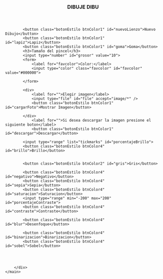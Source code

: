 <head>
	<meta charset="UTF-8">
	<meta http-equiv="Content-Type" content="text/html; charset=utf-8" />
	<meta http-equiv="X-UA-Compatible" content="ie=edge">
	<title>TUDAI-INTERFACES</title>
	<link rel="stylesheet" href="src/styles/style.css">
</head>

<body>
	<header>
		<h3>DIBUJE DIBU</h3>
	</header>
	<main>
		<canvas id="MyCanvas" width="1000" height="500"> </canvas>
		<div id="mySidebar" class="sidebar">
			
			<button class="botonEstilo btnColor1" id="nuevoLienzo">Nuevo Dibujo</button>
			<button class="botonEstilo btnColor1" id="lapiz">Lapiz</button>
			<button class="botonEstilo btnColor1" id="goma">Goma</button>
			<h3>Tamaño del pincel</h3>
			<input type="number" id="grosor" value="10">
			<form>
				<label for="favcolor">Color:</label>
				<input type="color" class="favcolor" id="favcolor" value="#000000">
				
			</form>

			<div>
				<label for="">Elegir imagen</label>
				<input type="file" id="file" accept="image/*" />
				<button class="botonEstilo btnColor1" id="cargarFoto">Mostrar Imagen</button>
				
			</div>
				<label for="">Si desea descargar la imagen presione el siguiente boton</label>
				<button class="botonEstilo btnColor1" id="descargar">Descargar</button>

			<input type="range" list="tickmarks" id="porcentajeBrillo">
			<button class="botonEstilo btnColor4" id="brillo">Brillo</button>
			
			
			<button class="botonEstilo btnColor2" id="gris">Gris</button>
			
			<button class="botonEstilo btnColor4" id="negativo">Negativo</button>
			<button class="botonEstilo btnColor4" id="sepia">Sepia</button>
			<button class="botonEstilo btnColor4" id="saturacion">Saturacion</button>
			<input type="range" min="-200" max="200" id="porcentajeContraste">	
			<button class="botonEstilo btnColor4"  id="contraste">Contraste</button>
			
			<button class="botonEstilo btnColor4" id="blur">Desenfoque</button>

			<button class="botonEstilo btnColor4" id="binarizacion">Binarizacion</button>
			<button class="botonEstilo btnColor4" id="sobel">Sobel</button>
			
			
			
			
		</div>
	</main>
</body>
<script src="src/js/js.js"></script>

</html>
